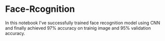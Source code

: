 # Face-Rcognition
In this notebook I've successfully trained face recognition model using CNN and finally achieved 97% accuracy on trainig image and 95% validation accuracy.
